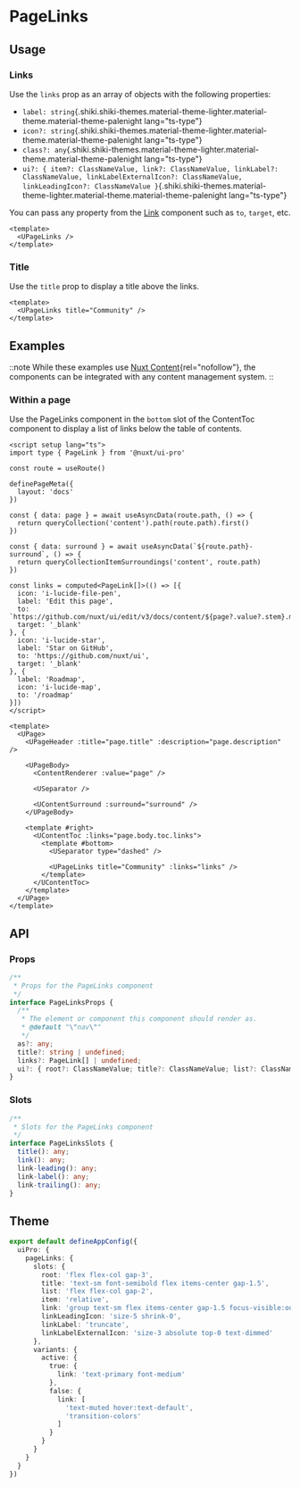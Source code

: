 # PageLinks

## Usage

### Links

Use the `links` prop as an array of objects with the following properties:

- `label: string`{.shiki.shiki-themes.material-theme-lighter.material-theme.material-theme-palenight lang="ts-type"}
- `icon?: string`{.shiki.shiki-themes.material-theme-lighter.material-theme.material-theme-palenight lang="ts-type"}
- `class?: any`{.shiki.shiki-themes.material-theme-lighter.material-theme.material-theme-palenight lang="ts-type"}
- `ui?: { item?: ClassNameValue, link?: ClassNameValue, linkLabel?: ClassNameValue, linkLabelExternalIcon?: ClassNameValue, linkLeadingIcon?: ClassNameValue }`{.shiki.shiki-themes.material-theme-lighter.material-theme.material-theme-palenight lang="ts-type"}

You can pass any property from the [Link](https://ui.nuxt.com/components/link#props) component such as `to`, `target`, etc.

```vue
<template>
  <UPageLinks />
</template>
```

### Title

Use the `title` prop to display a title above the links.

```vue
<template>
  <UPageLinks title="Community" />
</template>
```

## Examples

::note
While these examples use [Nuxt Content](https://content.nuxt.com){rel="nofollow"}, the components can be integrated with any content management system.
::

### Within a page

Use the PageLinks component in the `bottom` slot of the ContentToc component to display a list of links below the table of contents.

```vue [pages/[...slug\\].vue] {48-52}
<script setup lang="ts">
import type { PageLink } from '@nuxt/ui-pro'

const route = useRoute()

definePageMeta({
  layout: 'docs'
})

const { data: page } = await useAsyncData(route.path, () => {
  return queryCollection('content').path(route.path).first()
})

const { data: surround } = await useAsyncData(`${route.path}-surround`, () => {
  return queryCollectionItemSurroundings('content', route.path)
})

const links = computed<PageLink[]>(() => [{
  icon: 'i-lucide-file-pen',
  label: 'Edit this page',
  to: `https://github.com/nuxt/ui/edit/v3/docs/content/${page?.value?.stem}.md`,
  target: '_blank'
}, {
  icon: 'i-lucide-star',
  label: 'Star on GitHub',
  to: 'https://github.com/nuxt/ui',
  target: '_blank'
}, {
  label: 'Roadmap',
  icon: 'i-lucide-map',
  to: '/roadmap'
}])
</script>

<template>
  <UPage>
    <UPageHeader :title="page.title" :description="page.description" />

    <UPageBody>
      <ContentRenderer :value="page" />

      <USeparator />

      <UContentSurround :surround="surround" />
    </UPageBody>

    <template #right>
      <UContentToc :links="page.body.toc.links">
        <template #bottom>
          <USeparator type="dashed" />

          <UPageLinks title="Community" :links="links" />
        </template>
      </UContentToc>
    </template>
  </UPage>
</template>
```

## API

### Props

```ts
/**
 * Props for the PageLinks component
 */
interface PageLinksProps {
  /**
   * The element or component this component should render as.
   * @default "\"nav\""
   */
  as?: any;
  title?: string | undefined;
  links?: PageLink[] | undefined;
  ui?: { root?: ClassNameValue; title?: ClassNameValue; list?: ClassNameValue; item?: ClassNameValue; link?: ClassNameValue; linkLeadingIcon?: ClassNameValue; linkLabel?: ClassNameValue; linkLabelExternalIcon?: ClassNameValue; } | undefined;
}
```

### Slots

```ts
/**
 * Slots for the PageLinks component
 */
interface PageLinksSlots {
  title(): any;
  link(): any;
  link-leading(): any;
  link-label(): any;
  link-trailing(): any;
}
```

## Theme

```ts [app.config.ts]
export default defineAppConfig({
  uiPro: {
    pageLinks: {
      slots: {
        root: 'flex flex-col gap-3',
        title: 'text-sm font-semibold flex items-center gap-1.5',
        list: 'flex flex-col gap-2',
        item: 'relative',
        link: 'group text-sm flex items-center gap-1.5 focus-visible:outline-primary',
        linkLeadingIcon: 'size-5 shrink-0',
        linkLabel: 'truncate',
        linkLabelExternalIcon: 'size-3 absolute top-0 text-dimmed'
      },
      variants: {
        active: {
          true: {
            link: 'text-primary font-medium'
          },
          false: {
            link: [
              'text-muted hover:text-default',
              'transition-colors'
            ]
          }
        }
      }
    }
  }
})
```

